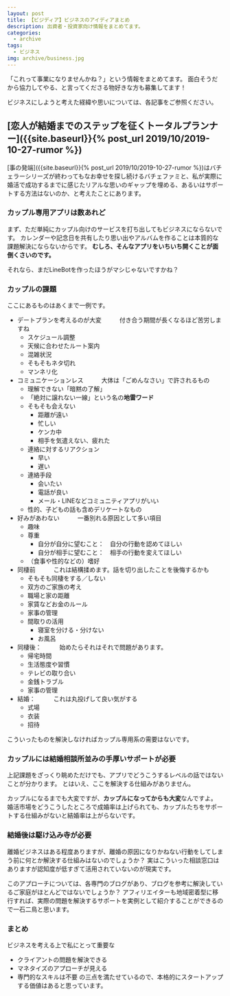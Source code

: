 ```yaml
---
layout: post
title: 【ビジディア】ビジネスのアイディアまとめ
description: 出資者・投資家向け情報をまとめてます。
categories:
  - archive
tags:
  - ビジネス
img: archive/business.jpg
---
```


「これって事業になりませんかね？」という情報をまとめてます。
面白そうだから協力してやる、と言ってくださる物好きな方も募集してます！

ビジネスにしようと考えた経緯や思いについては、各記事をご参照ください。

## [恋人が結婚までのステップを征くトータルプランナー]({{site.baseurl}}{% post_url 2019/10/2019-10-27-rumor %})

[事の発端]({{site.baseurl}}{% post_url 2019/10/2019-10-27-rumor %})はバチェラーシリーズが終わってもなお幸せを探し続けるバチェファミと、私が実際に婚活で成功するまでに感じたリアルな思いのギャップを埋める、あるいはサポートする方法はないのか、と考えたことにあります。

### カップル専用アプリは数あれど
まず、ただ単純にカップル向けのサービスを打ち出してもビジネスにならないです。
カレンダーや記念日を共有したり思い出やアルバムを作ることは本質的な課題解決にならないからです。
**むしろ、そんなアプリをいちいち開くことが面倒くさいのです。**

それなら、まだLineBotを作ったほうがマシじゃないですかね？

### カップルの課題
ここにあるものはあくまで一例です。

- デートプランを考えるのが大変　　　付き合う期間が長くなるほど苦労しますね
  - スケジュール調整
  - 天候に合わせたルート案内
  - 混雑状況
  - そもそもネタ切れ
  - マンネリ化
- コミュニケーションレス　　　大体は「ごめんなさい」で許されるもの
  - 理解できない「暗黙の了解」
  - 「絶対に譲れない一線」という名の**地雷ワード**
  - そもそも会えない
    - 距離が遠い
    - 忙しい
    - ケンカ中
    - 相手を気遣えない、疲れた
  - 連絡に対するリアクション
    - 早い
    - 遅い
  - 連絡手段
    - 会いたい
    - 電話が良い
    - メール・LINEなどコミュニティアプリがいい
  - 性的、子どもの話も含めデリケートなもの
- 好みがあわない　　　一番別れる原因として多い項目
  - 趣味
  - 尊重
    - 自分が自分に望むこと：　自分の行動を認めてほしい
    - 自分が相手に望むこと：　相手の行動を変えてほしい
  - （食事や性的などの）嗜好
- 同棲前　　　これは結構揉めます。話を切り出したことを後悔するかも
  - そもそも同棲をする／しない
  - 双方のご家族の考え
  - 職場と家の距離
  - 家賃などお金のルール
  - 家事の管理
  - 間取りの活用
    - 寝室を分ける・分けない
    - お風呂
- 同棲後：　　　始めたらそれはそれで問題があります。
  - 帰宅時間
  - 生活態度や習慣
  - テレビの取り合い
  - 金銭トラブル
  - 家事の管理
- 結婚：　　　これは丸投げして良い気がする
  - 式場
  - 衣装
  - 招待

こういったものを解決しなければカップル専用系の需要はないです。

### カップルには結婚相談所並みの手厚いサポートが必要
上記課題をざっくり眺めただけでも、アプリでどうこうするレベルの話ではないことが分かります。
とはいえ、ここを解決する仕組みがありません。

カップルになるまでも大変ですが、**カップルになってからも大変**なんですよ。
婚活市場をどうこうしたところで成婚率は上げられても、カップルたちをサポートする仕組みがないと結婚率は上がらないです。

### 結婚後は駆け込み寺が必要
離婚ビジネスはある程度ありますが、離婚の原因になりかねない行動をしてしまう前に何とか解決する仕組みはないのでしょうか？
実はこういった相談窓口はありますが認知度が低すぎて活用されていないのが現実です。

このアプローチについては、各専門のブログがあり、ブログを参考に解決しているご家庭がほとんどではないでしょうか？
アフィリエイターも地域密着型に移行すれば、実際の問題を解決するサポートを実例として紹介することができるので一石二鳥と思います。

### まとめ
ビジネスを考える上で私にとって重要な
- クライアントの問題を解決できる
- マネタイズのアプローチが見える
- 専門的なスキルは不要
の三点を満たせているので、本格的にスタートアップする価値はあると思っています。
